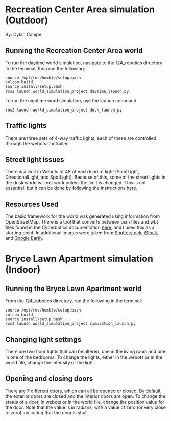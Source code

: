 # Recreation Center Area simulation (Outdoor)

By: Dylan Canipe

## Running the Recreation Center Area world

To run the daytime world simulation, navigate to the f24_robotics directory in the terminal, then run the following:

```
source /opt/ros/humble/setup.bash
colcon build
source install/setup.bash
ros2 launch world_simulation_project daytime_launch.py
```

To run the nightime word simulation, use the launch command:
```
ros2 launch world_simulation_project dusk_launch.py
```

## Traffic lights

There are three sets of 4-way traffic lights, each of these are controlled through the webots controller.

## Street light issues

There is a limit in Webots of 48 of each kind of light (PointLight, DirectionalLight, and SpotLight). Because of this, some of the street lights in the dusk world will not work unless the limit is changed. This is not essential, but it can be done by following the instructions [here](https://cyberbotics.com/doc/reference/light#limitation).

## Resources Used

The basic framework for the world was generated using information from OpenStreetMap. There is a tool that converts between osm files and wbt files found in the Cyberbotics documentation [here](https://cyberbotics.com/doc/automobile/openstreetmap-importer), and I used this as a starting point. In additional images were taken from [Shutterstock](https://www.shutterstock.com/image-photo/aerial-view-blue-tennis-court-1629948055), [iStock](https://www.istockphoto.com/photo/empty-green-soccer-football-pitch-aerial-view-gm1176781177-328250818), and [Google Earth](https://earth.google.com/web/@33.21363939,-87.53194348,68.36633874a,106.74001852d,35y,94.64128991h,0t,0r/data=CgRCAggBOgMKATBCAggASg0I____________ARAA).



# Bryce Lawn Apartment simulation (Indoor)

## Running the Bryce Lawn Apartment world

From the f24_robotics directory, run the following in the terminal:

```
source /opt/ros/humble/setup.bash
colcon build
source install/setup.bash
ros2 launch world_simulation_project simulation_launch.py
```

## Changing light settings

There are two floor lights that can be altered, one in the living room and one in one of the bedrooms. To change the lights, either in the webots 
or in the world file, change the intensity of the light.

## Opening and closing doors

There are 7 different doors, which can all be opened or closed. By default, the exterior doors are closed and the interior doors are open. To change 
the status of a door, in webots or in the world file, change the position value for the door. Note that the value is in radians, with a value of zero
(or very close to zero) indicating that the door is shut.

